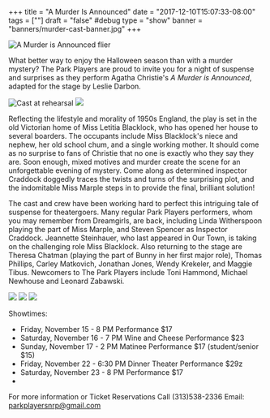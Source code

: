 +++
title = "A Murder Is Announced"
date = "2017-12-10T15:07:33-08:00"
tags = [""]
draft = "false" #debug
type = "show"
banner = "banners/murder-cast-banner.jpg"
+++

<!--Add details about the show below.-->
![A Murder is Announced flier](/images/murder-flier.jpg)

What better way to enjoy the Halloween season than with a murder mystery? The Park Players are proud to invite you for a night of suspense and surprises as they perform Agatha Christie's *A Murder is Announced*, adapted for the stage by Leslie Darbon.

![Cast at rehearsal](/images/murder-show-1.jpg)
![](/images/murder-show-2.jpg)

Reflecting the lifestyle and morality of 1950s England, the play is set in the old Victorian home of Miss Letitia Blacklock, who has opened her house to several boarders. The occupants include Miss Blacklock's niece and nephew, her old school chum, and a single working mother. It should come as no surprise to fans of Christie that no one is exactly who they say they are. Soon enough, mixed motives and murder create the scene for an unforgettable evening of mystery. Come along as determined inspector Craddock doggedly traces the twists and turns of the surprising plot, and the indomitable Miss Marple steps in to provide the final, brilliant solution!

The cast and crew have been working hard to perfect this intriguing tale of suspense for theatergoers. Many regular Park Players performers, whom you may remember from Dreamgirls, are back, including Linda Witherspoon playing the part of Miss Marple, and Steven Spencer as Inspector Craddock. Jeannette Steinhauer, who last appeared in Our Town, is taking on the challenging role Miss Blacklock. Also returning to the stage are Theresa Chatman (playing the part of Bunny in her first major role), Thomas Phillips, Carley Matkovich, Jonathan Jones, Wendy Krekeler, and Maggie Tibus. Newcomers to The Park Players include Toni Hammond, Michael Newhouse and Leonard Zabawski.

![](/images/murder-show-3.jpg) ![](/images/murder-show-4.jpg) ![](/images/murder-show-6.jpg)

Showtimes:

- Friday, November 15 - 8 PM Performance $17
- Saturday, November 16 - 7 PM Wine and Cheese Performance $23
- Sunday, November 17 - 2 PM Matinee Performance $17 (student/senior $15)
- Friday, November 22 - 6:30 PM Dinner Theater Performance $29z
- Saturday, November 23 - 8 PM Performance $17
-
For more information or Ticket Reservations Call (313)538-2336 Email: parkplayersnrp@gmail.com
